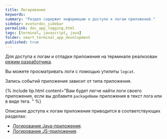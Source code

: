 ```yaml
---
title: Логирование
keywords:
summary: "Раздел содержит информацию о доступе к логам приложений."
sidebar: evotordoc_sidebar
permalink: doc_app_logging.html
tags: [terminal, javascript, java]
folder: smart_terminal_app_development
published: true
---
```

Для доступа к логам и отладки приложения на терминале реализован [режим разработчика](./doc_app_developer_mode.html).

Вы можете просматривать логи с помощью утилиты `logcat`.

Запись событий приложения зависит от типа приложения.

{% include tip.html content="Вам будет легче найти логи своего приложения, если вы добавите `packageName` приложения в текст лога или в виде тега. " %}

Описание доступа к логам приложения приводится в соответствующих разделах:

* [Логирование Java-приложения](./doc_java_logging.html).
* [Логирование JS-приложения](./doc_js_logging.html).
